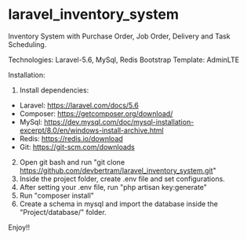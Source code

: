 # laravel_inventory_system
Inventory System with Purchase Order, Job Order, Delivery and Task Scheduling.

Technologies: Laravel-5.6, MySql, Redis
Bootstrap Template: AdminLTE

Installation:
1. Install dependencies:
 - Laravel: https://laravel.com/docs/5.6
 - Composer: https://getcomposer.org/download/
 - MySql: https://dev.mysql.com/doc/mysql-installation-excerpt/8.0/en/windows-install-archive.html
 - Redis: https://redis.io/download
 - Git: https://git-scm.com/downloads
2. Open git bash and run "git clone https://github.com/devbertram/laravel_inventory_system.git"
3. Inside the project folder, create .env file and set configurations.
4. After setting your .env file, run "php artisan key:generate"
5. Run "composer install"
6. Create a schema in mysql and import the database inside the "Project/database/" folder.

Enjoy!!
